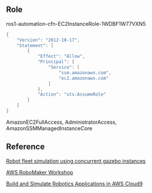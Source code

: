 ## Role

ros1-automation-cfn-EC2InstanceRole-1WDBF1W77VXN5

```java
{
    "Version": "2012-10-17",
    "Statement": [
        {
            "Effect": "Allow",
            "Principal": {
                "Service": [
                    "ssm.amazonaws.com",
                    "ec2.amazonaws.com"
                ]
            },
            "Action": "sts:AssumeRole"
        }
    ]
}
```

AmazonEC2FullAccess, AdministratorAccess, AmazonSSMManagedInstanceCore

## Reference

[Robot fleet simulation using concurrent gazebo instances](https://github.com/aws-samples/multi-robot-fleet-sample-application)

[AWS RoboMaker Workshop](https://catalog.us-east-1.prod.workshops.aws/workshops/33153d0f-ac80-4c28-91c6-ca55dde7681d/ko-KR)

[Build and Simulate Robotics Applications in AWS Cloud9](https://aws.amazon.com/ko/blogs/robotics/robotics-development-in-aws-cloud9/)
